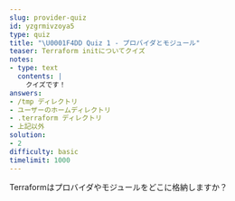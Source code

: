 ```yaml
---
slug: provider-quiz
id: yzgrmivzoya5
type: quiz
title: "\U0001F4DD Quiz 1 - プロバイダとモジュール"
teaser: Terraform initについてクイズ
notes:
- type: text
  contents: |
    クイズです！
answers:
- /tmp ディレクトリ
- ユーザーのホームディレクトリ
- .terraform ディレクトリ
- 上記以外
solution:
- 2
difficulty: basic
timelimit: 1000
---
```

Terraformはプロバイダやモジュールをどこに格納しますか？
